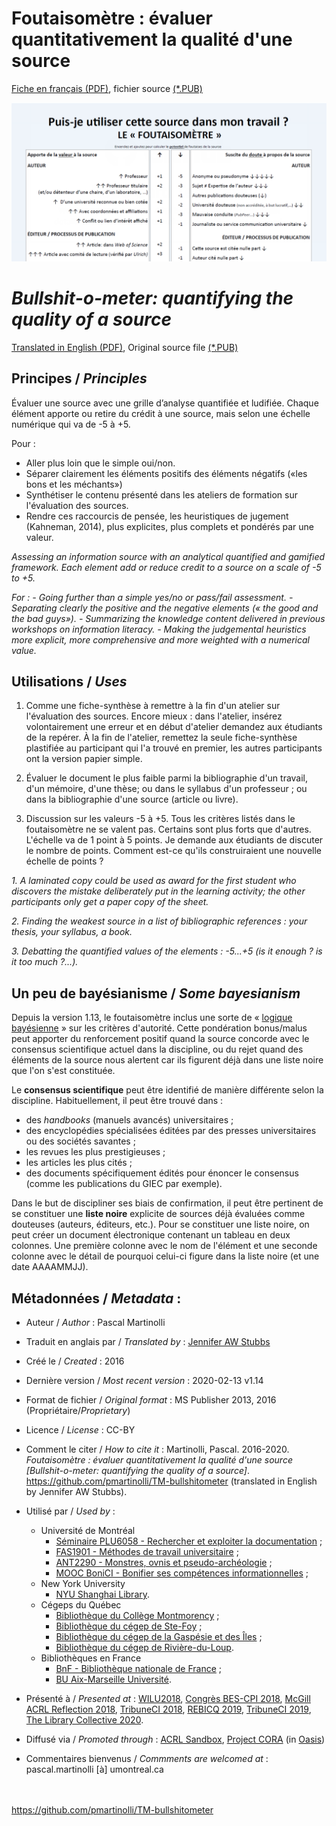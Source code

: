 # Foutaisomètre : évaluer quantitativement la qualité d'une source

[Fiche en français (PDF)](https://github.com/pmartinolli/TM-bullshitometer/blob/master/files/foutaisometre-v.1.14.fr.pdf), fichier source [(*.PUB)](https://github.com/pmartinolli/TM-bullshitometer/tree/master/files)

[![Foutaisomètre snapshot](https://github.com/pmartinolli/TM-bullshitometer/blob/master/files/foutaisometre-snapshot.png)](https://github.com/pmartinolli/TM-bullshitometer/blob/master/files/foutaisometre-v.1.13.fr.pdf)

# *Bullshit-o-meter: quantifying the quality of a source* 

[Translated in English (PDF)](https://github.com/pmartinolli/TM-bullshitometer/blob/master/files/bs-meter-v.1.13.en.pdf),  Original source file [(*.PUB)](https://github.com/pmartinolli/TM-bullshitometer/tree/master/files)

## Principes / *Principles*

Évaluer une source avec une grille d’analyse quantifiée et ludifiée. Chaque élément apporte ou retire du crédit à une source, mais selon une échelle numérique qui va de -5 à +5.

Pour :

- Aller plus loin que le simple oui/non.
- Séparer clairement les éléments positifs des éléments négatifs («les bons et les méchants»)
- Synthétiser le contenu présenté dans les ateliers de formation sur l'évaluation des sources.
- Rendre ces raccourcis de pensée, les heuristiques de jugement (Kahneman, 2014), plus explicites, plus complets et pondérés par une valeur.

*Assessing an information source with an analytical quantified and gamified framework. Each element add or reduce credit to a source on a scale of -5 to +5.*

*For :*
*- Going further than a simple yes/no or pass/fail assessment.*
*- Separating clearly the positive and the negative elements (« the good and the bad guys»).*
*- Summarizing the knowledge content delivered in previous workshops on information literacy.*
*- Making the judgemental heuristics more explicit, more comprehensive and more weighted with a numerical value.*

## Utilisations / *Uses*

1. Comme une fiche-synthèse à remettre à la fin d'un atelier sur l'évaluation des sources. Encore mieux : dans l'atelier, insérez volontairement une erreur et en début d'atelier demandez aux étudiants de la repérer. À la fin de l'atelier, remettez la seule fiche-synthèse plastifiée au participant qui l'a trouvé en premier, les autres participants ont la version papier simple.

2. Évaluer le document le plus faible parmi la bibliographie d'un travail, d'un mémoire, d'une thèse; ou dans le syllabus d'un professeur ; ou dans la bibliographie d'une source (article ou livre).

3. Discussion sur les valeurs -5  à +5. Tous les critères listés dans le foutaisomètre ne se valent pas. Certains sont plus forts que d'autres. L'échelle va de 1 point à 5 points. Je demande aux étudiants de discuter le nombre de points. Comment est-ce qu'ils construiraient une nouvelle échelle de points ?

*1. A laminated copy could be used as award for the first student who discovers the mistake deliberately put in the learning activity; the other participants only get a paper copy of the sheet.*

*2. Finding the weakest source in a list of bibliographic references : your thesis, your syllabus, a book.*

*3. Debatting the quantified values of the elements : -5...+5 (is it enough ? is it too much ?...).*

## Un peu de bayésianisme / *Some bayesianism*

Depuis la version 1.13, le foutaisomètre inclus une sorte de « [logique bayésienne](https://fr.wikipedia.org/wiki/Inf%C3%A9rence_bay%C3%A9sienne) » sur les critères d'autorité. Cette pondération bonus/malus peut apporter du renforcement positif quand la source concorde avec le consensus scientifique actuel dans la discipline, ou du rejet quand des éléments de la source nous alertent car ils figurent déjà dans une liste noire que l'on s'est constituée. 

Le **consensus scientifique** peut être identifié de manière différente selon la discipline. Habituellement, il peut être trouvé dans :
- des *handbooks* (manuels avancés) universitaires ;
- des encyclopédies spécialisées éditées par des presses universitaires ou des sociétés savantes ;
- les revues les plus prestigieuses ;
- les articles les plus cités ;
- des documents spécifiquement édités pour énoncer le consensus (comme les publications du GIEC par exemple).

Dans le but de discipliner ses biais de confirmation, il peut être pertinent de se constituer une **liste noire** explicite de sources déjà évaluées comme douteuses (auteurs, éditeurs, etc.). Pour se constituer une liste noire, on peut créer un document électronique contenant un tableau en deux colonnes. Une première colonne avec le nom de l'élément et une seconde colonne avec le détail de pourquoi celui-ci figure dans la liste noire (et une date AAAAMMJJ).


## Métadonnées / *Metadata* :

* Auteur / *Author* : Pascal Martinolli

* Traduit en anglais par / *Translated by* : [Jennifer AW Stubbs](https://github.com/jas58)

* Créé le / *Created* : 2016

* Dernière version / *Most recent version* : 2020-02-13 v1.14

* Format de fichier / *Original format* : MS Publisher 2013, 2016 (Propriétaire/*Proprietary*)

* Licence / *License* : CC-BY

* Comment le citer / *How to cite it* : Martinolli, Pascal. 2016-2020. *Foutaisomètre : évaluer quantitativement la qualité d'une source \[Bullshit-o-meter: quantifying the quality of a source\]*. https://github.com/pmartinolli/TM-bullshitometer (translated in English by Jennifer AW Stubbs).

* Utilisé par / *Used by* : 
   * Université de Montréal
      * [Séminaire PLU6058 - Rechercher et exploiter la documentation](https://bib.umontreal.ca/multidisciplinaire/plu6058) ; 
      * [FAS1901 - Méthodes de travail universitaire](https://admission.umontreal.ca/cours-et-horaires/cours/fas-1901/) ;
      * [ANT2290 - Monstres, ovnis et pseudo-archéologie](https://anthropo.umontreal.ca/public/FAS/anthropologie/Documents/1-Programmes-cours/plan_cours_ANT2290_H20-JRS.pdf) ; 
      * [MOOC BoniCI - Bonifier ses compétences informationnelles](https://github.com/pmartinolli/BoniCI) ; 
   * New York University
      * [NYU Shanghai Library](https://shanghai.nyu.edu/academics/library).
   * Cégeps du Québec
     * [Bibliothèque du Collège Montmorency](https://www.cmontmorency.qc.ca/etudiants/services-aux-etudiants/bibliotheque/) ; 
     * [Bibliothèque du cégep de Ste-Foy](https://biblio.cegep-ste-foy.qc.ca/fileadmin/documents/bibliotheque/grille_evaluation_information_20200115.pdf) ; 
     * [Bibliothèque du cégep de la Gaspésie et des Îles](http://www.cegepgim.ca/biblio/gaspe) ;
     * [Bibliothèque du cégep de Rivière-du-Loup](https://www.cegeprdl.ca/grand-public/bibliotheque/aide-a-la-recherche/). 
   * Bibliothèques en France
     * [BnF - Bibliothèque nationale de France](https://www.archimag.com/bibliotheque-edition/2019/08/27/franck-hurinville-bnf-bibliothecaires-documentalistes-desinformation) ;
     * [BU Aix-Marseille Université](https://bu.univ-amu.libguides.com/infox).

  

* Présenté à / *Presented at* : [WILU2018](http://hdl.handle.net/1866/20641), [Congrès BES-CPI 2018]( http://hdl.handle.net/1866/21087), [McGill ACRL Reflection 2018](https://zotrpg.blogspot.com/2018/11/trpg-elements-to-enhance-student.html), [TribuneCI 2018](https://tribuneci.wordpress.com/2018/05/30/collaborer-avec-le-professeur-pour-levaluation-des-sources-les-criteres-dautorite/), [REBICQ 2019](http://hdl.handle.net/1866/22188), [TribuneCI 2019](https://tribuneci.wordpress.com/2019/05/09/linformation-a-une-valeur/), [The Library Collective 2020](https://www.thelibrarycollective.org/).

* Diffusé via / *Promoted through* : [ACRL Sandbox](http://sandbox.acrl.org/users/pascalou), [Project CORA](https://www.projectcora.org/users/pascalmartinolliumontrealca) (in [Oasis](https://oasis.geneseo.edu/basic_search.php?search_query=foutaisom%C3%A8tre))

* Commentaires bienvenus / *Commments are welcomed at* : pascal.martinolli [à] umontreal.ca

\
\
https://github.com/pmartinolli/TM-bullshitometer
